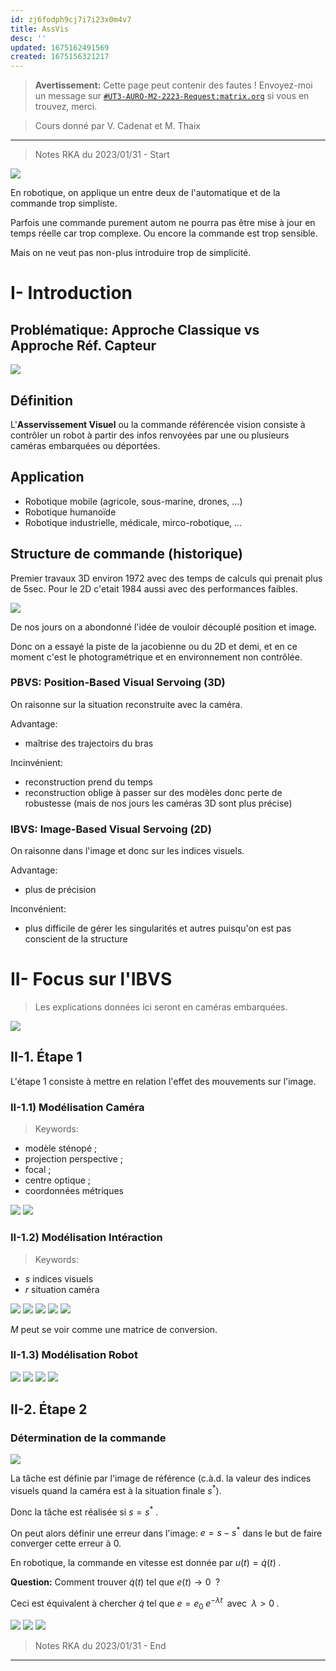 ```yaml
---
id: zj6fodph9cj7i7i23x0m4v7
title: AssVis
desc: ''
updated: 1675162491569
created: 1675156321217
---
```


> **Avertissement:**
Cette page peut contenir des fautes ! Envoyez-moi un message sur [`#UT3-AURO-M2-2223-Request:matrix.org`](https://matrix.to/#/#UT3-AURO-M2-2223-Request:matrix.org) si vous en trouvez, merci.

> Cours donné par V. Cadenat et M. Thaix

---

> Notes RKA du 2023/01/31 - Start




![](/assets/images/B3.RIA.CM.AssVis-1.png)

En robotique, on applique un entre deux de l'automatique et de la commande trop simpliste.

Parfois une commande purement autom ne pourra pas être mise à jour en temps réelle car trop complexe. Ou encore la commande est trop sensible.

Mais on ne veut pas non-plus introduire trop de simplicité.

# I- Introduction

## Problématique: Approche Classique vs Approche Réf. Capteur

![](/assets/images/B3.RIA.CM.AssVis-2.png)

## Définition

L'**Asservissement Visuel** ou la commande référencée vision consiste à contrôler un robot à partir des infos renvoyées par une ou plusieurs caméras embarquées ou déportées.

## Application

- Robotique mobile (agricole, sous-marine, drones, ...)
- Robotique humanoïde
- Robotique industrielle, médicale, mirco-robotique, ...

## Structure de commande (historique)

Premier travaux 3D environ 1972 avec des temps de calculs qui prenait plus de 5sec. Pour le 2D c'etait 1984 aussi avec des performances faibles.

![](/assets/images/B3.RIA.CM.AssVis-3.png)

De nos jours on a abondonné l'idée de vouloir découplé position et image.

Donc on a essayé la piste de la jacobienne ou du 2D et demi, et en ce moment c'est le photogramétrique et en environnement non contrôlée.

### PBVS: Position-Based Visual Servoing (3D)

On raisonne sur la situation reconstruite avec la caméra.

Advantage:
- maîtrise des trajectoirs du bras

Incinvénient:
- reconstruction prend du temps
- reconstruction oblige à passer sur des modèles donc perte de robustesse (mais de nos jours les caméras 3D sont plus précise)

### IBVS: Image-Based Visual Servoing (2D)

On raisonne dans l'image et donc sur les indices visuels.

Advantage:
- plus de précision

Inconvénient:
- plus difficile de gérer les singularités et autres puisqu'on est pas conscient de la structure

# II- Focus sur l'IBVS

> Les explications données ici seront en caméras embarquées.

![](/assets/images/B3.RIA.CM.AssVis-4.png)


## II-1. Étape 1

L'étape 1 consiste à mettre en relation l'effet des mouvements sur l'image.

### II-1.1) Modélisation Caméra

> Keywords:
- modèle sténopé ;
- projection perspective ;
- focal ;
- centre optique ;
- coordonnées métriques

![](/assets/images/B3.RIA.CM.AssVis-5.png)
![](/assets/images/B3.RIA.CM.BB20230131-01.png)

### II-1.2) Modélisation Intéraction

> Keywords:
- $s$ indices visuels
- $r$ situation caméra

![](/assets/images/B3.RIA.CM.AssVis-6.png)
![](/assets/images/B3.RIA.CM.BB20230131-02.png)
![](/assets/images/B3.RIA.CM.BB20230131-03.png)
![](/assets/images/B3.RIA.CM.BB20230131-04.png)
![](/assets/images/B3.RIA.CM.BB20230131-05.png)

$M$ peut se voir comme une matrice de conversion.

### II-1.3) Modélisation Robot

![](/assets/images/B3.RIA.CM.AssVis-7.png)
![](/assets/images/B3.RIA.CM.BB20230131-06.png)
![](/assets/images/B3.RIA.CM.BB20230131-07.png)
![](/assets/images/B3.RIA.CM.BB20230131-08.png)

## II-2. Étape 2

### Détermination de la commande

![](/assets/images/B3.RIA.CM.AssVis-8.png)

La tâche est définie par l'image de référence (c.à.d. la valeur des indices visuels quand la caméra est à la situation finale $s^*$).

Donc la tâche est réalisée si $s=s^*\;$.

On peut alors définir une erreur dans l'image: $e = s - s^*$ dans le but de faire converger cette erreur à 0.

En robotique, la commande en vitesse est donnée par $u(t) = \dot q(t)\;$.

**Question:** Comment trouver $\dot q(t)$ tel que $e(t) \rightarrow 0\;$ ?

Ceci est équivalent à chercher $\dot q$ tel que $e = e_0\;e^{-\lambda t}\;$  avec $\;\lambda>0\;$.

![](/assets/images/B3.RIA.CM.BB20230131-09.png)
![](/assets/images/B3.RIA.CM.BB20230131-10.png)
![](/assets/images/B3.RIA.CM.BB20230131-11.png)




> Notes RKA du 2023/01/31 - End

---